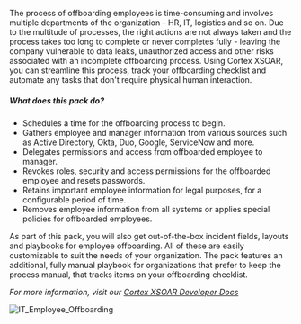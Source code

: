 
The process of offboarding employees is time-consuming and involves multiple departments of the organization - HR, IT, logistics and so on. Due to the multitude of processes, the right actions are not always taken and the process takes too long to complete or never completes fully - leaving the company vulnerable to data leaks, unauthorized access and other risks associated with an incomplete offboarding process. Using Cortex XSOAR, you can streamline this process, track your offboarding checklist and automate any tasks that don't require physical human interaction.

##### What does this pack do?
- Schedules a time for the offboarding process to begin.
- Gathers employee and manager information from various sources such as Active Directory, Okta, Duo, Google, ServiceNow and more.
- Delegates permissions and access from offboarded employee to manager.
- Revokes roles, security and access permissions for the offboarded employee and resets passwords.
- Retains important employee information for legal purposes, for a configurable period of time.
- Removes employee information from all systems or applies special policies for offboarded employees.


As part of this pack, you will also get out-of-the-box incident fields, layouts and playbooks for employee offboarding. All of these are easily customizable to suit the needs of your organization. The pack features an additional, fully manual playbook for organizations that prefer to keep the process manual, that tracks items on your offboarding checklist.

_For more information, visit our [Cortex XSOAR Developer Docs](https://xsoar.pan.dev/docs/reference/playbooks/it---employee-offboarding)_

![IT_Employee_Offboarding](../../doc_files/IT_Employee_Offboarding.png)
